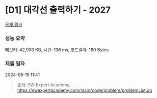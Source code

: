 # [D1] 대각선 출력하기 - 2027 

[문제 링크](https://swexpertacademy.com/main/code/problem/problemDetail.do?contestProbId=AV5QFuZ6As0DFAUq) 

### 성능 요약

메모리: 42,900 KB, 시간: 106 ms, 코드길이: 160 Bytes

### 제출 일자

2024-05-15 11:41



> 출처: SW Expert Academy, https://swexpertacademy.com/main/code/problem/problemList.do